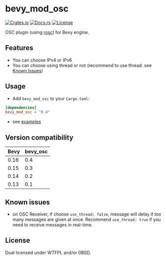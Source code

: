 # bevy_mod_osc

[![Crates.io](https://img.shields.io/crates/v/bevy_mod_osc.svg)](https://crates.io/crates/bevy_mod_osc)
[![Docs.rs](https://docs.rs/bevy_mod_osc/badge.svg)](https://docs.rs/bevy_mod_osc)
[![License](https://img.shields.io/crates/l/bevy_mod_osc.svg)](LICENSE)

OSC plugin (using [rosc](https://github.com/klingtnet/rosc)) for Bevy engine.

## Features

- You can choose IPv4 or IPv6
- You can choose using thread or not (recommend to use thread. see [Known Issues](#known-issues))

## Usage

- Add `bevy_mod_osc` to your `Cargo.toml`:

```toml:Cargo.toml
[dependencies]
bevy_mod_osc = "0.4"
```

- see [examples](examples)

## Version compatibility

| Bevy | bevy_osc |
|------|----------|
| 0.16 | 0.4      |
| 0.15 | 0.3      |
| 0.14 | 0.2      |
| 0.13 | 0.1      |

## Known issues

- on OSC Receiver, if choose `use_thread: false`, message will delay if too many messages are given at once. Recommend `use_thread: true` if you need to receive messages in real-time.

## License

Dual licensed under WTFPL and/or 0BSD.
